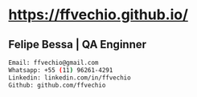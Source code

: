 # https://ffvechio.github.io/

## Felipe Bessa | QA Enginner

```sh
Email: ffvechio@gmail.com
Whatsapp: +55 (11) 96261-4291
Linkedin: linkedin.com/in/ffvechio
Github: github.com/ffvechio
```
